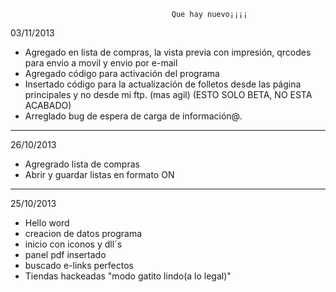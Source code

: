                                         
                                        Que hay nuevo¡¡¡¡


03/11/2013

- Agregado en lista de compras, la vista previa con impresión, qrcodes para envio a movil y envio por e-mail
- Agregado código para activación del programa
- Insertado código para la actualización de folletos desde las página principales y no desde mi ftp. (mas agil)
      (ESTO SOLO BETA, NO ESTA ACABADO)
- Arreglado bug de espera de carga de información@.
__________________________________________________________________________________

26/10/2013

- Agregrado lista de compras
- Abrir y guardar listas en formato ON
__________________________________________________________________________________

25/10/2013

- Hello word
- creacion de datos programa
- inicio con iconos y dll´s
- panel pdf insertado
- buscado e-links perfectos
- Tiendas hackeadas "modo gatito lindo(a lo legal)"

